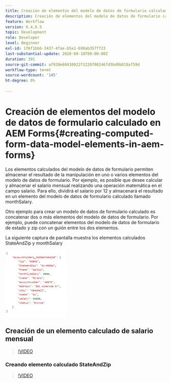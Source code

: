 ```yaml
---
title: Creación de elementos del modelo de datos de formulario calculado en AEM Forms
description: Creación de elementos del modelo de datos de formulario calculado
feature: Workflow
version: 6.4,6.5
topic: Development
role: Developer
level: Beginner
exl-id: 1f6f1bb6-3437-4fae-b5a1-698ab357ff23
last-substantial-update: 2020-09-10T00:00:00Z
duration: 391
source-git-commit: af928e60410022f12207082467d3bd9b818af59d
workflow-type: tm+mt
source-wordcount: '145'
ht-degree: 0%

---
```


# Creación de elementos del modelo de datos de formulario calculado en AEM Forms{#creating-computed-form-data-model-elements-in-aem-forms}

Los elementos calculados del modelo de datos de formulario permiten almacenar el resultado de la manipulación en uno o varios elementos del modelo de datos de formulario. Por ejemplo, es posible que desee calcular y almacenar el salario mensual realizando una operación matemática en el campo salario. Para ello, dividirá el salario por 12 y almacenará el resultado en un elemento del modelo de datos de formulario calculado llamado monthSalary.

Otro ejemplo para crear un modelo de datos de formulario calculado es concatenar dos o más elementos del modelo de datos de formulario. Por ejemplo, puede concatenar elementos del modelo de datos de formulario de estado y zip con un guión entre los dos elementos.

La siguiente captura de pantalla muestra los elementos calculados StateAndZip y monthSalary

![computedfdmelement](assets/computedfdmelement.gif)

## Creación de un elemento calculado de salario mensual

>[!VIDEO](https://video.tv.adobe.com/v/23855?quality=12&learn=on)

### Creando elemento calculado StateAndZip

>[!VIDEO](https://video.tv.adobe.com/v/23856?quality=12&learn=on)
